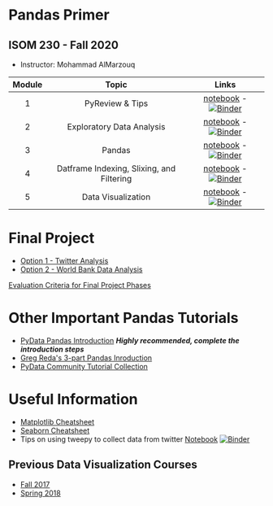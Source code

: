 # Pandas Primer
## ISOM 230 - Fall 2020

- Instructor: Mohammad AlMarzouq


|Module | Topic        | Links  |
| :---: | :-------------: |:-------------:|
| 1 | PyReview & Tips| [notebook](http://malmarz.github.io/pandas/isom230/mod1.ipynb) - [![Binder](https://mybinder.org/badge.svg)](https://mybinder.org/v2/gh/malmarz/pandas/master?filepath=isom230/mod1.ipynb)
| 2 | Exploratory Data Analysis | [notebook](http://malmarz.github.io/pandas/isom230/mod2.ipynb) - [![Binder](https://mybinder.org/badge.svg)](https://mybinder.org/v2/gh/malmarz/pandas/master?filepath=isom230/mod2.ipynb)
| 3 | Pandas | [notebook](http://malmarz.github.io/pandas/isom230/mod3.ipynb) - [![Binder](https://mybinder.org/badge.svg)](https://mybinder.org/v2/gh/malmarz/pandas/master?filepath=isom230/mod3.ipynb)
| 4 | Datframe Indexing, Slixing, and Filtering | [notebook](http://malmarz.github.io/pandas/isom230/mod4.ipynb) - [![Binder](https://mybinder.org/badge.svg)](https://mybinder.org/v2/gh/malmarz/pandas/master?filepath=isom230/mod4.ipynb)
| 5 | Data Visualization | [notebook](http://malmarz.github.io/pandas/isom230/mod5.ipynb) - [![Binder](https://mybinder.org/badge.svg)](https://mybinder.org/v2/gh/malmarz/pandas/master?filepath=isom230/mod5.ipynb)

# Final Project
- [Option 1 - Twitter Analysis](./isom230/project.md)
- [Option 2 - World Bank Data Analysis](./isom230/project2.md)

[Evaluation Criteria for Final Project Phases](./isom230/eval_final.md)


# Other Important Pandas Tutorials
- [PyData Pandas Introduction](https://pandas.pydata.org/pandas-docs/stable/getting_started/index.html#intro-to-pandas)  _**Highly recommended, complete the introduction steps**_
- [Greg Reda's 3-part Pandas Inroduction](https://gregreda.com/2013/10/26/intro-to-pandas-data-structures/)
- [PyData Community Tutorial Collection](https://pandas.pydata.org/pandas-docs/stable/getting_started/tutorials.html) 

# Useful Information
- [Matplotlib Cheatsheet](http://malmarz.github.io/pandas/isom230/Python_Matplotlib_Cheat_Sheet.pdf)
- [Seaborn Cheatsheet](http://malmarz.github.io/pandas/isom230/seaborn_cheat_sheet.pdf)
- Tips on using tweepy to collect data from twitter [Notebook](http://malmarz.github.io/pandas/spring2018/tweeps_tips.ipynb) [![Binder](https://mybinder.org/badge.svg)](https://mybinder.org/v2/gh/malmarz/pandas/master?filepath=spring2018/tweeps_tips.ipynb)

## Previous Data Visualization Courses
- [Fall 2017](http://malmarz.github.io/pandas/fall2017.html)
- [Spring 2018](http://malmarz.github.io/pandas/spring2018.html)
